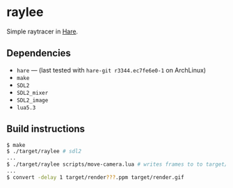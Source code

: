 # raylee
Simple raytracer in [Hare](https://harelang.org).

## Dependencies
- `hare` — (last tested with `hare-git r3344.ec7fe6e0-1` on ArchLinux)
- `make`
- `SDL2`
- `SDL2_mixer`
- `SDL2_image`
- `lua5.3`

## Build instructions
```bash
$ make
$ ./target/raylee # sdl2
...
$ ./target/raylee scripts/move-camera.lua # writes frames to to target/render000.ppm
...
$ convert -delay 1 target/render???.ppm target/render.gif
```

